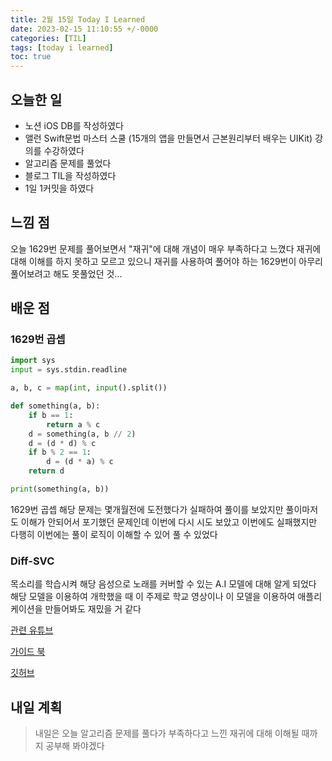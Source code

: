 ```yaml
---
title: 2월 15일 Today I Learned
date: 2023-02-15 11:10:55 +/-0000
categories: [TIL]
tags: [today i learned]
toc: true
---
```


## 오늘한 일

* 노션 iOS DB를 작성하였다
* 앨런 Swift문법 마스터 스쿨 (15개의 앱을 만들면서 근본원리부터 배우는 UIKit) 강의를 수강하였다
* 알고리즘 문제를 풀었다
* 블로그 TIL을 작성하였다
* 1일 1커밋을 하였다

## 느낌 점

오늘 1629번 문제를 풀어보면서 "재귀"에 대해 개념이 매우 부족하다고 느꼈다 재귀에 대해 이해를 하지 못하고 모르고 있으니 재귀를 사용하여 풀어야 하는 1629번이 아무리 풀어보려고 해도 못풀었던 것...

## 배운 점

### 1629번 곱셉

~~~python
import sys
input = sys.stdin.readline

a, b, c = map(int, input().split())

def something(a, b):
    if b == 1:
        return a % c
    d = something(a, b // 2)
    d = (d * d) % c
    if b % 2 == 1:
        d = (d * a) % c
    return d

print(something(a, b))
~~~

1629번 곱셉 해당 문제는 몇개월전에 도전했다가 실패하여 풀이를 보았지만 풀이마저도 이해가 안되어서 포기했던 문제인데 이번에 다시 시도 보았고 이번에도 실패했지만 다행히 이번에는 풀이 로직이 이해할 수 있어 풀 수 있었다


### Diff-SVC

목소리를 학습시켜 해당 음성으로 노래를 커버할 수 있는 A.I 모델에 대해 알게 되었다 해당 모델을 이용하여 개학했을 때 이 주제로 학교 영상이나 이 모델을 이용하여 애플리케이션을 만들어봐도 재밌을 거 같다

[관련 유튜브](https://www.youtube.com/watch?v=JMCxsc-kJ24)

[가이드 북](https://docs.google.com/document/d/1nA3PfQ-BooUpjCYErU-BHYvg2_NazAYJ0mvvmcjG40o/edit) 

[깃허브](https://github.com/prophesier/diff-svc)


## 내일 계획

> 내일은 오늘 알고리즘 문제를 풀다가 부족하다고 느낀 재귀에 대해 이해될 때까지 공부해 봐야겠다
